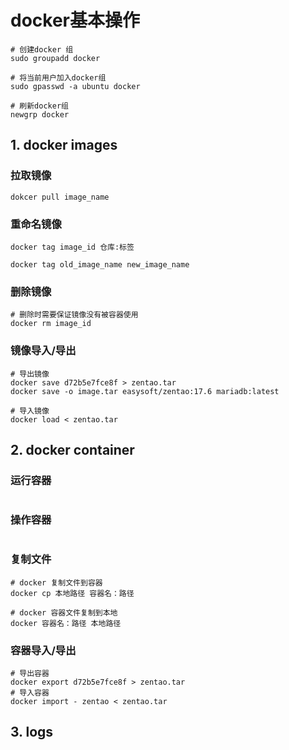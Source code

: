 # docker基本操作

```shell
# 创建docker 组
sudo groupadd docker

# 将当前用户加入docker组
sudo gpasswd -a ubuntu docker

# 刷新docker组
newgrp docker
```



## 1. docker images

### 拉取镜像

```shell
dokcer pull image_name
```

### 重命名镜像

```shell
docker tag image_id 仓库:标签

docker tag old_image_name new_image_name
```

### 删除镜像

```shell
# 删除时需要保证镜像没有被容器使用
docker rm image_id
```

### 镜像导入/导出

```shell
# 导出镜像
docker save d72b5e7fce8f > zentao.tar
docker save -o image.tar easysoft/zentao:17.6 mariadb:latest

# 导入镜像
docker load < zentao.tar
```

## 2. docker container

### 运行容器

```shell

```

### 操作容器

```shell

```

### 复制文件

```shell
# docker 复制文件到容器
docker cp 本地路径 容器名：路径

# docker 容器文件复制到本地
docker 容器名：路径 本地路径
```

### 容器导入/导出

```shell
# 导出容器
docker export d72b5e7fce8f > zentao.tar
# 导入容器
docker import - zentao < zentao.tar
```

## 3. logs


